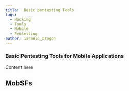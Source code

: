 ```yaml
---
title:  Basic pentesting Tools
tags:
  - Hacking
  - Tools
  - Mobile
  - Pentesting
author: israelo_dragon
---
```


### Basic Pentesting Tools for Mobile Applications

Content here



## MobSFs
